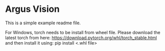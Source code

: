 # Argus Vision

This is a simple example readme file.

For Windows, torch needs to be install from wheel file.
Please download the latest torch from here: https://download.pytorch.org/whl/torch_stable.html
and then install it using: pip install <.whl file>